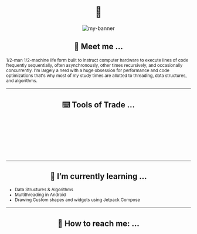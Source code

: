 <h1 align="center">👋</h2>

<!--
**Pshypher/Pshypher** is a ✨ _special_ ✨ repository because its `README.md` (this file) appears on your GitHub profile.

Here are some ideas to get you started:

- 🔭 I’m currently working on ...

- 👯 I’m looking to collaborate on ...
- 🤔 I’m looking for help with ...
- 💬 Ask me about ...
- 📫 How to reach me: ...
- 😄 Pronouns: ...
- ⚡ Fun fact: ...
-->

<p align="center">
    <img src="https://user-images.githubusercontent.com/7406285/233926519-69845257-4f57-4921-88f6-74c289216b97.gif" alt="my-banner">
</p>

<h2 align="center">👣 Meet me ...</h2>
<sub align="center">
1/2-man 1/2-machine life form built to instruct computer hardware to execute lines of code frequently sequentially, often asynchronously, other times recursively, and occasionally concurrently. I'm largely a nerd with a huge obsession for performance and code optimizations that's why most of my study times are allotted to threading, data structures, and algorithms.
</sub>

- - - -

<h2 align="center">⌨️ Tools of Trade ...</h2>
<svg alt="reactivex" width="100px"height="100px" src="https://user-images.githubusercontent.com/7406285/233947695-d72e53ee-b1eb-4b9d-8721-fbe3251cec70.svg">

- - - -

<h2 align="center">📑 I’m currently learning ...</h2>
<ul>
<sub><li>Data Structures & Algorithms</li></sub>
<sub><li>Multithreading in Android</li></sub>
<sub><li>Drawing Custom shapes and widgets using Jetpack Compose</li></sub>
</ul>

- - - -

<h2 align="center">📧 How to reach me: ...</h2>

